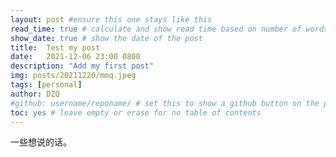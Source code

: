 ```yaml
---
layout: post #ensure this one stays like this
read_time: true # calculate and show read time based on number of words
show_date: true # show the date of the post
title:  Test my post
date:   2021-12-06 23:00 0800
description: "Add my first post"
img: posts/20211220/mmq.jpeg 
tags: [personal]
author: DZQ
#github: username/reponame/ # set this to show a github button on the post
toc: yes # leave empty or erase for no table of contents
---
```

一些想说的话。
